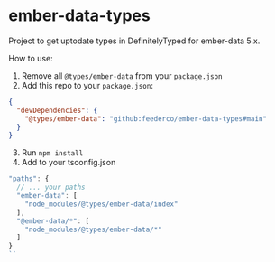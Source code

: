 # ember-data-types

Project to get uptodate types in DefinitelyTyped for ember-data 5.x.

How to use:

1. Remove all `@types/ember-data` from your `package.json`
2. Add this repo to your `package.json`:
```json
{
  "devDependencies": {
    "@types/ember-data": "github:feederco/ember-data-types#main"
  }
}
```
3. Run `npm install`
4. Add to your tsconfig.json
```ts
"paths": {
  // ... your paths
  "ember-data": [
    "node_modules/@types/ember-data/index"
  ],
  "@ember-data/*": [
    "node_modules/@types/ember-data/*"
  ]
}
``
